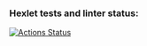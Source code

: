 ### Hexlet tests and linter status:
[![Actions Status](https://github.com/AlexanderPolovykh/java-project-61/actions/workflows/hexlet-check.yml/badge.svg)](https://github.com/AlexanderPolovykh/java-project-61/actions)